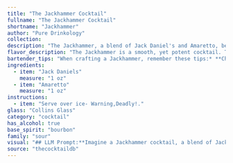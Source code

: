 ```yaml
---
title: "The Jackhammer Cocktail"
fullname: "The Jackhammer Cocktail"
shortname: "Jackhammer"
author: "Pure Drinkology"
collection:
description: "The Jackhammer, a blend of Jack Daniel's and Amaretto, belongs to the Whiskey Sour family. While its exact origin is unclear, its simple yet satisfying combination of whiskey, sweet liqueur, and often a citrus element echoes the classic Whiskey Sour's spirit. "
flavor_description: "The Jackhammer is a smooth, yet potent cocktail. The Jack Daniel's whiskey brings its signature smoky and slightly sweet character, balanced by the nutty, almond-like sweetness of the Amaretto. The combination creates a warm, inviting flavor with a hint of spice, finishing with a lingering sweetness on the palate. "
bartender_tips: "When crafting a Jackhammer, remember these tips:* **Chill your glasses:** This enhances the overall drinking experience.* **Use good quality ice:**  Avoid overly diluted cocktails.* **Shake well:**  This ensures the ingredients are thoroughly mixed.* **Strain into a chilled glass:**  Avoid any ice chips.* **Garnish:**  A cherry or orange peel adds a touch of elegance. "
ingredients:
  - item: "Jack Daniels"
    measure: "1 oz"
  - item: "Amaretto"
    measure: "1 oz"
instructions:
  - item: "Serve over ice- Warning,Deadly!."
glass: "Collins Glass"
category: "cocktail"
has_alcohol: true
base_spirit: "bourbon"
family: "sour"
visual: "## LLM Prompt:**Imagine a Jackhammer cocktail, a blend of Jack Daniels whiskey and Amaretto liqueur. Describe the visual appearance of this drink, considering factors such as:*** **Color:** What shade of brown does the drink take on? Does it have any hints of amber or gold?* **Clarity:** Is the drink transparent or opaque? Are there any visible layers or sediment?* **Texture:** Does the drink appear thick or thin? Are there any visible ice chips or condensation?* **Garnish:** If there is a garnish, what is it? Does it contribute to the overall visual appeal?* **Glassware:** What type of glass would best showcase the cocktail? Does the glass shape affect the visual presentation?**Focus on specific details and use evocative language to paint a vivid picture of the Jackhammer's appearance.** "
source: "thecocktaildb"
---
```



